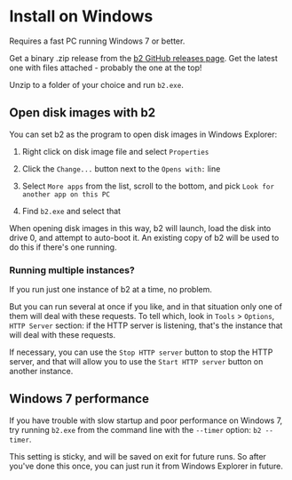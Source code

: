 # Install on Windows

Requires a fast PC running Windows 7 or better.

Get a binary .zip release from the
[b2 GitHub releases page](https://github.com/tom-seddon/b2/releases).
Get the latest one with files attached - probably the one at the top!

Unzip to a folder of your choice and run `b2.exe`.

## Open disk images with b2

You can set b2 as the program to open disk images in Windows Explorer:

1. Right click on disk image file and select `Properties`

2. Click the `Change...` button next to the `Opens with:` line

3. Select `More apps` from the list, scroll to the bottom, and pick
   `Look for another app on this PC`
   
4. Find `b2.exe` and select that

When opening disk images in this way, b2 will launch, load the disk
into drive 0, and attempt to auto-boot it. An existing copy of b2 will
be used to do this if there's one running.

### Running multiple instances?

If you run just one instance of b2 at a time, no problem.

But you can run several at once if you like, and in that situation
only one of them will deal with these requests. To tell which, look in
`Tools` > `Options`, `HTTP Server` section: if the HTTP server is
listening, that's the instance that will deal with these requests.

If necessary, you can use the `Stop HTTP server` button to stop the
HTTP server, and that will allow you to use the `Start HTTP server`
button on another instance.

## Windows 7 performance

If you have trouble with slow startup and poor performance on Windows
7, try running `b2.exe` from the command line with the `--timer`
option: `b2 --timer`.

This setting is sticky, and will be saved on exit for future runs. So
after you've done this once, you can just run it from Windows Explorer
in future.

